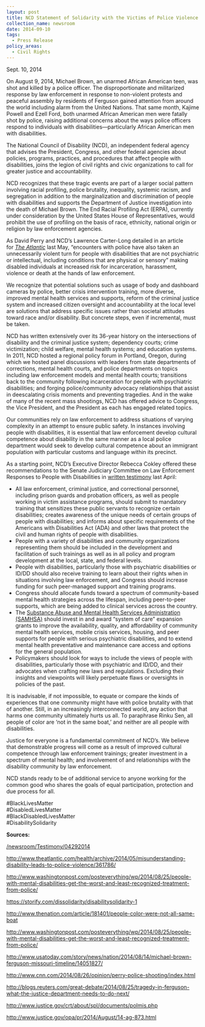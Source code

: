```yaml
---
layout: post
title: NCD Statement of Solidarity with the Victims of Police Violence in Ferguson, MO
collection_name: newsroom
date: 2014-09-10
tags:
  - Press Release
policy_areas:
  - Civil Rights
---
```


S﻿ept. 10, 2014

On August 9, 2014, Michael Brown, an unarmed African American teen, was shot and killed by a police officer. The disproportionate and militarized response by law enforcement in response to non-violent protests and peaceful assembly by residents of Ferguson gained attention from around the world including alarm from the United Nations. That same month, Kajime Powell and Ezell Ford, both unarmed African American men were fatally shot by police, raising additional concerns about the ways police officers respond to individuals with disabilities—particularly African American men with disabilities.

The National Council of Disability (NCD), an independent federal agency that advises the President, Congress, and other federal agencies about policies, programs, practices, and procedures that affect people with disabilities, joins the legion of civil rights and civic organizations to call for greater justice and accountability.

NCD recognizes that these tragic events are part of a larger social pattern involving racial profiling, police brutality, inequality, systemic racism, and segregation in addition to the marginalization and discrimination of people with disabilities and supports the Department of Justice investigation into the death of Michael Brown. The End Racial Profiling Act (ERPA), currently under consideration by the United States House of Representatives, would prohibit the use of profiling on the basis of race, ethnicity, national origin or religion by law enforcement agencies.

As David Perry and NCD’s Lawrence Carter-Long detailed in an article for *[The Atlantic](http://goo.gl/wsNWjE)* last May, “encounters with police have also taken an unnecessarily violent turn for people with disabilities that are not psychiatric or intellectual, including conditions that are physical or sensory” making disabled individuals at increased risk for incarceration, harassment, violence or death at the hands of law enforcement.

We recognize that potential solutions such as usage of body and dashboard cameras by police, better crisis intervention training, more diverse, improved mental health services and supports, reform of the criminal justice system and increased citizen oversight and accountability at the local level are solutions that address specific issues rather than societal attitudes toward race and/or disability. But concrete steps, even if incremental, must be taken.

NCD has written extensively over its 36-year history on the intersections of disability and the criminal justice system; dependency courts; crime victimization; child welfare, mental health systems; and education systems. In 2011, NCD hosted a regional policy forum in Portland, Oregon, during which we hosted panel discussions with leaders from state departments of corrections, mental health courts, and police departments on topics including law enforcement models and mental health courts; transitions back to the community following incarceration for people with psychiatric disabilities; and forging police/community advocacy relationships that assist in deescalating crisis moments and preventing tragedies. And in the wake of many of the recent mass shootings, NCD has offered advice to Congress, the Vice President, and the President as each has engaged related topics.

Our communities rely on law enforcement to address situations of varying complexity in an attempt to ensure public safety. In instances involving people with disabilities, it is essential that law enforcement develop cultural competence about disability in the same manner as a local police department would seek to develop cultural competence about an immigrant population with particular customs and language within its precinct.

As a starting point, NCD’s Executive Director Rebecca Cokley offered these recommendations to the Senate Judiciary Committee on Law Enforcement Responses to People with Disabilities in [written testimony](https://www.ncd.gov/newsroom/Testimony/04292014) last April:

- All law enforcement, criminal justice, and correctional personnel, including prison guards and probation officers, as well as people working in victim assistance programs, should submit to mandatory training that sensitizes these public servants to recognize certain disabilities; creates awareness of the unique needs of certain groups of people with disabilities; and informs about specific requirements of the Americans with Disabilities Act (ADA) and other laws that protect the civil and human rights of people with disabilities.
- People with a variety of disabilities and community organizations representing them should be included in the development and facilitation of such trainings as well as in all policy and program development at the local, state, and federal levels.
- People with disabilities, particularly those with psychiatric disabilities or ID/DD should also receive training to learn about their rights when in situations involving law enforcement, and Congress should increase funding for such peer-managed support and training programs.
- Congress should allocate funds toward a spectrum of community-based mental health strategies across the lifespan, including peer-to-peer supports, which are being added to clinical services across the country.
- The [Substance Abuse and Mental Health Services Administration (SAMHSA)](http://www.samhsa.gov/) should invest in and award “system of care” expansion grants to improve the availability, quality, and affordability of community mental health services, mobile crisis services, housing, and peer supports for people with serious psychiatric disabilities, and to extend mental health preventative and maintenance care access and options for the general population.
- Policymakers should look for ways to include the views of people with disabilities, particularly those with psychiatric and ID/DD, and their advocates when crafting new laws and regulations. Excluding their insights and viewpoints will likely perpetuate flaws or oversights in policies of the past.

It is inadvisable, if not impossible, to equate or compare the kinds of experiences that one community might have with police brutality with that of another. Still, in an increasingly interconnected world, any action that harms one community ultimately hurts us all. To paraphrase Rinku Sen, all people of color are ‘not in the same boat,’ and neither are all people with disabilities.

Justice for everyone is a fundamental commitment of NCD’s. We believe that demonstrable progress will come as a result of improved cultural competence through law enforcement trainings; greater investment in a spectrum of mental health; and involvement of and relationships with the disability community by law enforcement.

NCD stands ready to be of additional service to anyone working for the common good who shares the goals of equal participation, protection and due process for all.

\#BlackLivesMatter\
#DisabledLivesMatter\
#BlackDisabledLivesMatter\
#DisabilitySolidarity

**Sources:**

[/newsroom/Testimony/04292014](https://www.ncd.gov/newsroom/Testimony/04292014)

<http://www.theatlantic.com/health/archive/2014/05/misunderstanding-disability-leads-to-police-violence/361786/>

<http://www.washingtonpost.com/posteverything/wp/2014/08/25/people-with-mental-disabilities-get-the-worst-and-least-recognized-treatment-from-police/>

<https://storify.com/dissolidarity/disabilitysolidarity-1>

<http://www.thenation.com/article/181401/people-color-were-not-all-same-boat>

<http://www.washingtonpost.com/posteverything/wp/2014/08/25/people-with-mental-disabilities-get-the-worst-and-least-recognized-treatment-from-police/>

<http://www.usatoday.com/story/news/nation/2014/08/14/michael-brown-ferguson-missouri-timeline/14051827/>

<http://www.cnn.com/2014/08/26/opinion/perry-police-shooting/index.html>

<http://blogs.reuters.com/great-debate/2014/08/25/tragedy-in-ferguson-what-the-justice-department-needs-to-do-next/>

<http://www.justice.gov/crt/about/spl/documents/polmis.php>

<http://www.justice.gov/opa/pr/2014/August/14-ag-873.html>

<!--EndFragment-->
